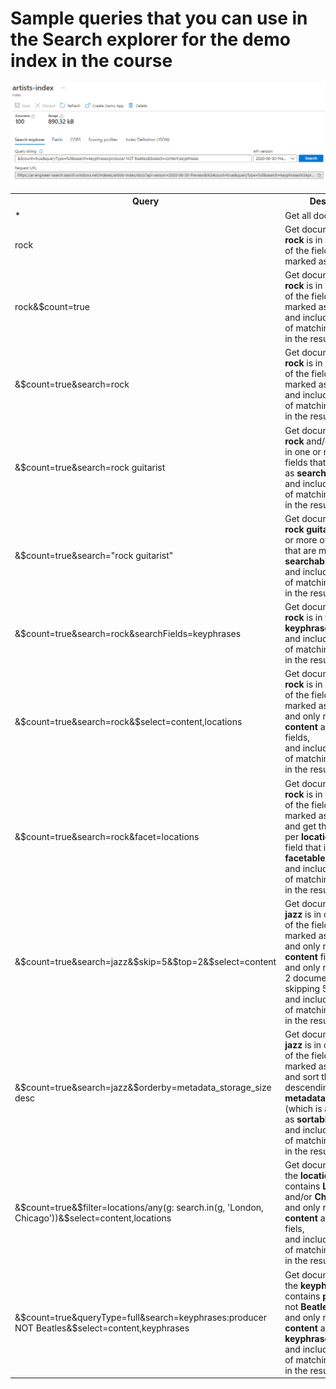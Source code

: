 # Sample queries that you can use in the Search explorer for the demo index in the course

![enter image description here](/search-explorer-samples/readme-search-explorer-screenshot.png)

<table>
  <tr>
  <th>Query</th>
  <th>Description</th>
  </tr>
  <tr>
    <td>*</td>
    <td>Get all documents.</td>
  </tr>
  <tr>
    <td>rock</td>
    <td>Get documents where <b>rock</b> is in one or more of the fields that are marked as <b>searchable</b>.</td>
  </tr>
  <tr>
    <td>rock&$count=true</td>
    <td>Get documents where <b>rock</b> is in one or more of the fields that are marked as <b>searchable</b>, </br> and include the number of matching documents in the result.</td>
  </tr>
  <tr>
    <td>&$count=true&search=rock</td>
    <td>Get documents where <b>rock</b> is in one or more of the fields that are marked as <b>searchable</b>, </br> and include the number of matching documents in the result.</td>
  </tr>
  <tr>
    <td>&$count=true&search=rock guitarist</td>
    <td>Get documents where <b>rock</b> and/or <b>guitarist</b> is in one or more of the fields that are marked as <b>searchable</b>, </br> and include the number of matching documents in the result.</td>
  </tr>
  <tr>
    <td>&$count=true&search="rock guitarist"</td>
    <td>Get documents where <b>rock guitarist</b> is in one or more of the fields that are marked as <b>searchable</b>, </br> and include the number of matching documents in the result.</td>
  </tr>
  <tr>
    <td>&$count=true&search=rock&searchFields=keyphrases</td>
    <td>Get documents where <b>rock</b> is in the <b>keyphrases</b> field, </br> and include the number of matching documents in the result.</td>
  </tr>
  <tr>
    <td>&$count=true&search=rock&$select=content,locations</td>
    <td>Get documents where <b>rock</b> is in one or more of the fields that are marked as <b>searchable</b>, </br> and only return the <b>content</b> and <b>locations</b> fields, </br> and include the number of matching documents in the result.</td>
  </tr>
  <tr>
    <td>&$count=true&search=rock&facet=locations</td>
    <td>Get documents where <b>rock</b> is in one or more of the fields that are marked as <b>searchable</b>, </br> and get the hit count per <b>location</b> (which is a field that is marked as <b>facetable</b>), </br> and include the number of matching documents in the result.</td>
  </tr>
  <tr>
    <td>&$count=true&search=jazz&$skip=5&$top=2&$select=content</td>
    <td>Get documents where <b>jazz</b> is in one or more of the fields that are marked as <b>searchable</b>, </br> and only return the <b>content</b> field, </br> and only return the top 2 documents after skipping 5, </br> and include the number of matching documents in the result.</td>
  </tr>
  <tr>
    <td>&$count=true&search=jazz&$orderby=metadata_storage_size desc</td>
    <td>Get documents where <b>jazz</b> is in one or more of the fields that are marked as <b>searchable</b>, </br> and sort the results in descending order by <b>metadata_storage_size</b> (which is a field marked as <b>sortable</b>), </br> and include the number of matching documents in the result.</td>
  </tr>
  <tr>
    <td>&$count=true&$filter=locations/any(g: search.in(g, 'London, Chicago'))&$select=content,locations</td>
    <td>Get documents where the <b>locations</b> field contains <b>Londen</b> and/or <b>Chicago</b>, </br> and only return the <b>content</b> and <b>locations</b> fiels, </br> and include the number of matching documents in the result.</td>
  </tr>
  <tr>
    <td>&$count=true&queryType=full&search=keyphrases:producer NOT Beatles&$select=content,keyphrases</td>
    <td>Get documents where the <b>keyphrases</b> field contains <b>producer</b> but not <b>Beatles</b>, </br> and only return the <b>content</b> and <b>keyphrases</b> fiels, </br> and include the number of matching documents in the result.</td>
  </tr>
</table>
